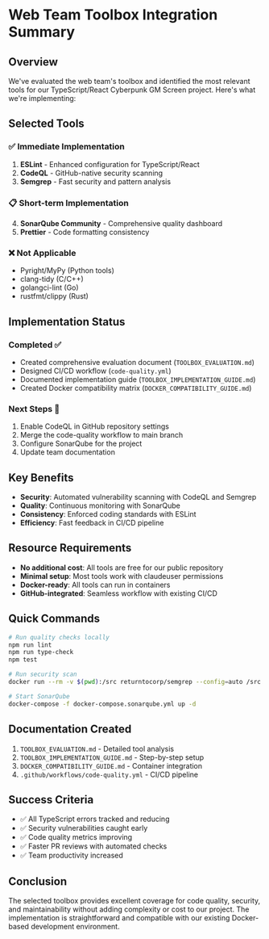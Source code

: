 # Web Team Toolbox Integration Summary

## Overview
We've evaluated the web team's toolbox and identified the most relevant tools for our TypeScript/React Cyberpunk GM Screen project. Here's what we're implementing:

## Selected Tools

### ✅ Immediate Implementation
1. **ESLint** - Enhanced configuration for TypeScript/React
2. **CodeQL** - GitHub-native security scanning  
3. **Semgrep** - Fast security and pattern analysis

### 📋 Short-term Implementation  
4. **SonarQube Community** - Comprehensive quality dashboard
5. **Prettier** - Code formatting consistency

### ❌ Not Applicable
- Pyright/MyPy (Python tools)
- clang-tidy (C/C++)
- golangci-lint (Go)
- rustfmt/clippy (Rust)

## Implementation Status

### Completed ✅
- Created comprehensive evaluation document (`TOOLBOX_EVALUATION.md`)
- Designed CI/CD workflow (`code-quality.yml`)
- Documented implementation guide (`TOOLBOX_IMPLEMENTATION_GUIDE.md`)
- Created Docker compatibility matrix (`DOCKER_COMPATIBILITY_GUIDE.md`)

### Next Steps 🚀
1. Enable CodeQL in GitHub repository settings
2. Merge the code-quality workflow to main branch
3. Configure SonarQube for the project
4. Update team documentation

## Key Benefits
- **Security**: Automated vulnerability scanning with CodeQL and Semgrep
- **Quality**: Continuous monitoring with SonarQube
- **Consistency**: Enforced coding standards with ESLint
- **Efficiency**: Fast feedback in CI/CD pipeline

## Resource Requirements
- **No additional cost**: All tools are free for our public repository
- **Minimal setup**: Most tools work with claudeuser permissions
- **Docker-ready**: All tools can run in containers
- **GitHub-integrated**: Seamless workflow with existing CI/CD

## Quick Commands
```bash
# Run quality checks locally
npm run lint
npm run type-check
npm test

# Run security scan
docker run --rm -v $(pwd):/src returntocorp/semgrep --config=auto /src

# Start SonarQube
docker-compose -f docker-compose.sonarqube.yml up -d
```

## Documentation Created
1. `TOOLBOX_EVALUATION.md` - Detailed tool analysis
2. `TOOLBOX_IMPLEMENTATION_GUIDE.md` - Step-by-step setup
3. `DOCKER_COMPATIBILITY_GUIDE.md` - Container integration
4. `.github/workflows/code-quality.yml` - CI/CD pipeline

## Success Criteria
- ✅ All TypeScript errors tracked and reducing
- ✅ Security vulnerabilities caught early
- ✅ Code quality metrics improving
- ✅ Faster PR reviews with automated checks
- ✅ Team productivity increased

## Conclusion
The selected toolbox provides excellent coverage for code quality, security, and maintainability without adding complexity or cost to our project. The implementation is straightforward and compatible with our existing Docker-based development environment.